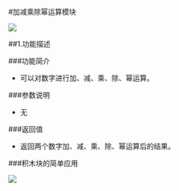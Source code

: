 #加减乘除幂运算模块

![](/media/jiajianchengchumiyunsuan.jpg)


##1.功能描述

###功能简介


* 可以对数字进行加、减、乘、除、幂运算。

###参数说明

* 无


###返回值

* 返回两个数字加、减、乘、除、幂运算后的结果。



###积木块的简单应用

![](/media/jiajianchengchumiyunsuanyingyong.jpg)

